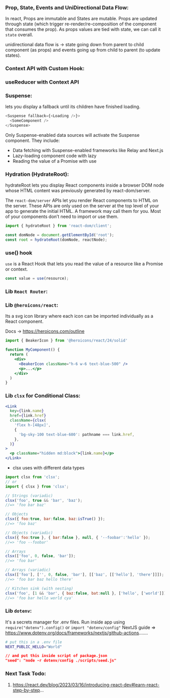 ### Prop, State, Events and UniDirectional Data Flow:
In react, Props are immutable and States are mutable. Props are updated through state (which trigger re-render/re-composition of the component that consumes the prop). As props values are tied with state, we can call it `state` overall.

unidirectional data flow is -> state going down from parent to child component (as props) and events going up from child to parent (to update states).

### Context API with Custom Hook:

### useReducer with Context API

### Suspense:
<Suspense> lets you display a fallback until its children have finished loading.

```js
<Suspense fallback={<Loading />}>
  <SomeComponent /> 
</Suspense>
```
Only Suspense-enabled data sources will activate the Suspense component. They include:

* Data fetching with Suspense-enabled frameworks like Relay and Next.js
* Lazy-loading component code with lazy
* Reading the value of a Promise with use

### Hydration (HydrateRoot):
hydrateRoot lets you display React components inside a browser DOM node whose HTML content was previously generated by react-dom/server.

The `react-dom/server` APIs let you render React components to HTML on the server. These APIs are only used on the server at the top level of your app to generate the initial HTML. A framework may call them for you. Most of your components don’t need to import or use them.

```js
import { hydrateRoot } from 'react-dom/client';

const domNode = document.getElementById('root');
const root = hydrateRoot(domNode, reactNode);
```

### use() hook
`use` is a React Hook that lets you read the value of a resource like a Promise or context.
```js
const value = use(resource);
```
### Lib `React Router`:

### Lib `@heroicons/react`:
Its a svg icon library where each icon can be imported individually as a React component.

Docs -> https://heroicons.com/outline

```jsx
import { BeakerIcon } from '@heroicons/react/24/solid'

function MyComponent() {
  return (
    <div>
      <BeakerIcon className="h-6 w-6 text-blue-500" />
      <p>...</p>
    </div>
  )
}
```

### Lib `clsx` for Conditional Class:

```jsx
<Link
  key={link.name}
  href={link.href}
  className={clsx(
    'flex h-[48px]',
    {
      'bg-sky-100 text-blue-600': pathname === link.href,
    },
  )}
>
  <p className="hidden md:block">{link.name}</p>
</Link>
```

* clsx uses with different data types 

```js
import clsx from 'clsx';
// or
import { clsx } from 'clsx';

// Strings (variadic)
clsx('foo', true && 'bar', 'baz');
//=> 'foo bar baz'

// Objects
clsx({ foo:true, bar:false, baz:isTrue() });
//=> 'foo baz'

// Objects (variadic)
clsx({ foo:true }, { bar:false }, null, { '--foobar':'hello' });
//=> 'foo --foobar'

// Arrays
clsx(['foo', 0, false, 'bar']);
//=> 'foo bar'

// Arrays (variadic)
clsx(['foo'], ['', 0, false, 'bar'], [['baz', [['hello'], 'there']]]);
//=> 'foo bar baz hello there'

// Kitchen sink (with nesting)
clsx('foo', [1 && 'bar', { baz:false, bat:null }, ['hello', ['world']]], 'cya');
//=> 'foo bar hello world cya'
```

### Lib `dotenv`:
It's a secrets manager for .env files. Run inside app using `require("dotenv").config()` or `import "dotenv/config"`
NextJS guide => https://www.dotenv.org/docs/frameworks/nextjs/github-actions.......
```sh
# put this in a .env file
NEXT_PUBLIC_HELLO="World"
```
```json
// and put this inside script of package.json
"seed": "node -r dotenv/config ./scripts/seed.js"
```

### Next Task Todo:
1. https://react.dev/blog/2023/03/16/introducing-react-dev#learn-react-step-by-step...